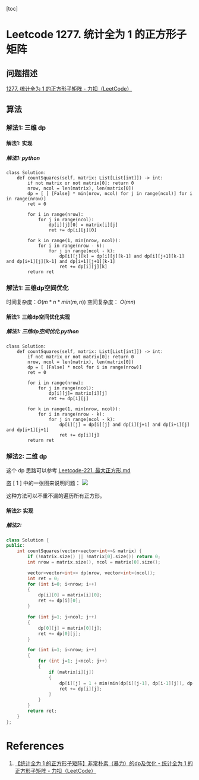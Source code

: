 [toc]

# Leetcode 1277. 统计全为 1 的正方形子矩阵

## 问题描述

[1277. 统计全为 1 的正方形子矩阵 - 力扣（LeetCode）](https://leetcode-cn.com/problems/count-square-submatrices-with-all-ones/)

## 算法

### 解法1: 三维 dp

#### 解法1: 实现

##### 解法1: python

```
class Solution:
    def countSquares(self, matrix: List[List[int]]) -> int:
        if not matrix or not matrix[0]: return 0
        nrow, ncol = len(matrix), len(matrix[0])
        dp = [ [ [False] * min(nrow, ncol) for j in range(ncol)] for i in range(nrow)]
        ret = 0

        for i in range(nrow):
            for j in range(ncol):
                dp[i][j][0] = matrix[i][j]
                ret += dp[i][j][0]

        for k in range(1, min(nrow, ncol)):
            for i in range(nrow - k):
                for j in range(ncol - k):
                    dp[i][j][k] = dp[i][j][k-1] and dp[i][j+1][k-1] and dp[i+1][j][k-1] and dp[i+1][j+1][k-1]
                    ret += dp[i][j][k]
        return ret
```

### 解法1: 三维dp空间优化

时间复杂度：$O(m * n * min(m,n))$
空间复杂度： $O(mn)$

#### 解法1: 三维dp空间优化实现

##### 解法1: 三维dp空间优化 python

```
class Solution:
    def countSquares(self, matrix: List[List[int]]) -> int:
        if not matrix or not matrix[0]: return 0
        nrow, ncol = len(matrix), len(matrix[0])
        dp = [ [False] * ncol for i in range(nrow)]
        ret = 0

        for i in range(nrow):
            for j in range(ncol):
                dp[i][j]= matrix[i][j]
                ret += dp[i][j]

        for k in range(1, min(nrow, ncol)):
            for i in range(nrow - k):
                for j in range(ncol - k):
                    dp[i][j] = dp[i][j] and dp[i][j+1] and dp[i+1][j] and dp[i+1][j+1]
                    ret += dp[i][j]
        return ret
```

### 解法2: 二维 dp

这个 dp 思路可以参考 [Leetcode-221. 最大正方形.md](Leetcode/Leetcode-221.%20最大正方形.md)

盗 [ 1 ] 中的一张图来说明问题：
![](https://gitee.com/EdwardElric_1683260718/picture_bed/raw/master/img/20200709150534.png)

这种方法可以不重不漏的遍历所有正方形。

#### 解法2: 实现

##### 解法2: 

```cpp
class Solution {
public:
    int countSquares(vector<vector<int>>& matrix) {
        if (!matrix.size() || !matrix[0].size()) return 0;
        int nrow = matrix.size(), ncol = matrix[0].size();

        vector<vector<int>> dp(nrow, vector<int>(ncol));
        int ret = 0;
        for (int i=0; i<nrow; i++) 
        {
            dp[i][0] = matrix[i][0];
            ret += dp[i][0];
        }

        for (int j=1; j<ncol; j++) 
        {
            dp[0][j] = matrix[0][j];
            ret += dp[0][j];
        }

        for (int i=1; i<nrow; i++)
        {
            for (int j=1; j<ncol; j++)
            {
                if (matrix[i][j]) 
                {
                    dp[i][j] = 1 + min(min(dp[i][j-1], dp[i-1][j]), dp[i-1][j-1]);
                    ret += dp[i][j];
                }
            }
        }
        return ret;
    }
};
```

# References
1. [【统计全为 1 的正方形子矩阵】非常朴素（暴力）的dp及优化 - 统计全为 1 的正方形子矩阵 - 力扣（LeetCode）](https://leetcode-cn.com/problems/count-square-submatrices-with-all-ones/solution/tong-ji-quan-wei-1-de-zheng-fang-xing-zi-ju-zhen-f/)